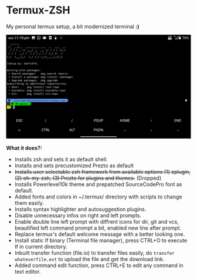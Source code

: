 # Termux-ZSH
My personal termux setup, a bit modernized terminal **:)**

![Termux-zsh-SS](Termux-zsh-SS.png)

**What it does?:** 
- Installs zsh and sets it as default shell.
- Installs and sets precustomized Prezto as default 
- ~~Installs user selectable zsh framework from available options (1) zplugin, (2) oh-my-zsh, (3) Prezto for plugins and themes.~~ (Dropped)
- Installs Powerlevel10k theme and prepatched SourceCodePro font as default.
- Added fonts and colors in ~/.termux/ directory with scripts to change them easily.
- Installs syntax highlighter and autosuggestion plugins.
- Disable unnecessary infos on right and left prompts.
- Enable double line left prompt with diffrent icons for dir, git and vcs, beautified left command prompt a bit, enabled new line after prompt.
- Replace termux's default welcome message with a better looking one.
- Install static lf binary (Terminal file manager), press CTRL+O to execute lf in current directory.
- Inbuilt transfer function (file.io) to transfer files easily, do `transfer whateverfile.ext` to upload the file and get the download link.
- Added command edit function, press CTRL+E to edit any command in text editor.


